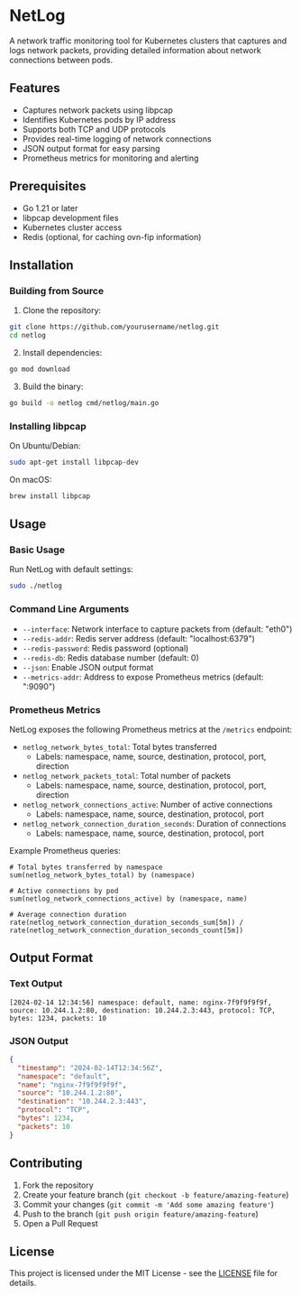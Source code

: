 # NetLog

A network traffic monitoring tool for Kubernetes clusters that captures and logs network packets, providing detailed information about network connections between pods.

## Features

- Captures network packets using libpcap
- Identifies Kubernetes pods by IP address
- Supports both TCP and UDP protocols
- Provides real-time logging of network connections
- JSON output format for easy parsing
- Prometheus metrics for monitoring and alerting

## Prerequisites

- Go 1.21 or later
- libpcap development files
- Kubernetes cluster access
- Redis (optional, for caching ovn-fip information)

## Installation

### Building from Source

1. Clone the repository:
```bash
git clone https://github.com/yourusername/netlog.git
cd netlog
```

2. Install dependencies:
```bash
go mod download
```

3. Build the binary:
```bash
go build -o netlog cmd/netlog/main.go
```

### Installing libpcap

On Ubuntu/Debian:
```bash
sudo apt-get install libpcap-dev
```

On macOS:
```bash
brew install libpcap
```

## Usage

### Basic Usage

Run NetLog with default settings:
```bash
sudo ./netlog
```

### Command Line Arguments

- `--interface`: Network interface to capture packets from (default: "eth0")
- `--redis-addr`: Redis server address (default: "localhost:6379")
- `--redis-password`: Redis password (optional)
- `--redis-db`: Redis database number (default: 0)
- `--json`: Enable JSON output format
- `--metrics-addr`: Address to expose Prometheus metrics (default: ":9090")

### Prometheus Metrics

NetLog exposes the following Prometheus metrics at the `/metrics` endpoint:

- `netlog_network_bytes_total`: Total bytes transferred
  - Labels: namespace, name, source, destination, protocol, port, direction
- `netlog_network_packets_total`: Total number of packets
  - Labels: namespace, name, source, destination, protocol, port, direction
- `netlog_network_connections_active`: Number of active connections
  - Labels: namespace, name, source, destination, protocol, port
- `netlog_network_connection_duration_seconds`: Duration of connections
  - Labels: namespace, name, source, destination, protocol, port

Example Prometheus queries:
```promql
# Total bytes transferred by namespace
sum(netlog_network_bytes_total) by (namespace)

# Active connections by pod
sum(netlog_network_connections_active) by (namespace, name)

# Average connection duration
rate(netlog_network_connection_duration_seconds_sum[5m]) / rate(netlog_network_connection_duration_seconds_count[5m])
```

## Output Format

### Text Output
```
[2024-02-14 12:34:56] namespace: default, name: nginx-7f9f9f9f9f, source: 10.244.1.2:80, destination: 10.244.2.3:443, protocol: TCP, bytes: 1234, packets: 10
```

### JSON Output
```json
{
  "timestamp": "2024-02-14T12:34:56Z",
  "namespace": "default",
  "name": "nginx-7f9f9f9f9f",
  "source": "10.244.1.2:80",
  "destination": "10.244.2.3:443",
  "protocol": "TCP",
  "bytes": 1234,
  "packets": 10
}
```

## Contributing

1. Fork the repository
2. Create your feature branch (`git checkout -b feature/amazing-feature`)
3. Commit your changes (`git commit -m 'Add some amazing feature'`)
4. Push to the branch (`git push origin feature/amazing-feature`)
5. Open a Pull Request

## License

This project is licensed under the MIT License - see the [LICENSE](LICENSE) file for details.
